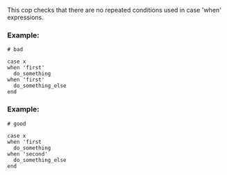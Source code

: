This cop checks that there are no repeated conditions
used in case 'when' expressions.

### Example:

    # bad

    case x
    when 'first'
      do_something
    when 'first'
      do_something_else
    end

### Example:

    # good

    case x
    when 'first
      do_something
    when 'second'
      do_something_else
    end